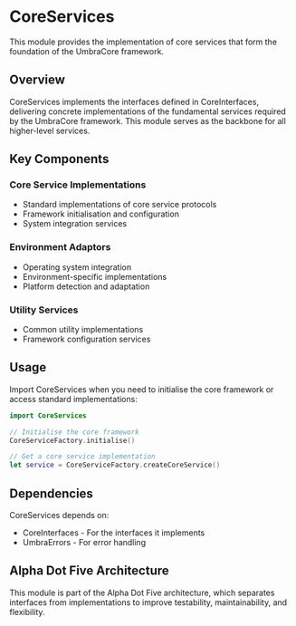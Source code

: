 # CoreServices

This module provides the implementation of core services that form the foundation of the UmbraCore framework.

## Overview

CoreServices implements the interfaces defined in CoreInterfaces, delivering concrete implementations of the fundamental services required by the UmbraCore framework. This module serves as the backbone for all higher-level services.

## Key Components

### Core Service Implementations
- Standard implementations of core service protocols
- Framework initialisation and configuration
- System integration services

### Environment Adaptors
- Operating system integration
- Environment-specific implementations
- Platform detection and adaptation

### Utility Services
- Common utility implementations
- Framework configuration services

## Usage

Import CoreServices when you need to initialise the core framework or access standard implementations:

```swift
import CoreServices

// Initialise the core framework
CoreServiceFactory.initialise()

// Get a core service implementation
let service = CoreServiceFactory.createCoreService()
```

## Dependencies

CoreServices depends on:
- CoreInterfaces - For the interfaces it implements
- UmbraErrors - For error handling

## Alpha Dot Five Architecture

This module is part of the Alpha Dot Five architecture, which separates interfaces from implementations to improve testability, maintainability, and flexibility.
